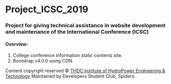# Project_ICSC_2019
### Project for giving technical assistance in website development and maintenance of the International Conference (ICSC)
#### Overview:
1. College conference information static contents site.
2. Bootstrap v4.0.0 using CDN.

Content copyright reserved © [THDC Institute of HydroPower Engineering & Technology](http://thdcihet.ac.in/)
Maintained by Developers Student Club, Spiders.
